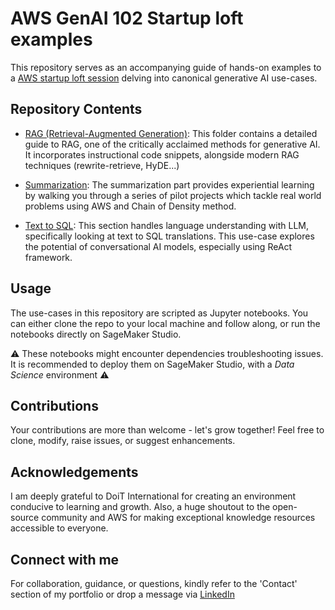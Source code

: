 # AWS GenAI 102 Startup loft examples 

This repository serves as an accompanying guide of hands-on examples to a [AWS startup loft session](https://aws-startup-lofts.com/emea/e/4d5b4/ignite-innovation-aws-generative-ai-for-startup-success---session-2-innovation-unleashed-at-scale-powered-search-summarization-and-text-to-sql-applications-with-aws-genai-services) delving into canonical generative AI use-cases.

## Repository Contents

* [RAG (Retrieval-Augmented Generation)](./Bedrockception.ipynb): This folder contains a detailed guide to RAG, one of the critically acclaimed methods for generative AI. It incorporates instructional code snippets, alongside modern RAG techniques (rewrite-retrieve, HyDE...)

* [Summarization](./SpoilerAlert.ipynb): The summarization part provides experiential learning by walking you through a series of pilot projects which tackle real world problems using AWS and Chain of Density method.

* [Text to SQL](TextToSQL.ipynb): This section handles language understanding with LLM, specifically looking at text to SQL translations. This use-case explores the potential of conversational AI models, especially using ReAct framework.


## Usage
The use-cases in this repository are scripted as Jupyter notebooks. You can either clone the repo to your local machine and follow along, or run the notebooks directly on SageMaker Studio.

⚠️ These notebooks might encounter dependencies troubleshooting issues. It is recommended to deploy them on SageMaker Studio, with a  _Data Science_ environment ⚠️


## Contributions
Your contributions are more than welcome - let's grow together! Feel free to clone, modify, raise issues, or suggest enhancements.

## Acknowledgements
I am deeply grateful to DoiT International for creating an environment conducive to learning and growth. Also, a huge shoutout to the open-source community and AWS for making exceptional knowledge resources accessible to everyone.

## Connect with me
For collaboration, guidance, or questions, kindly refer to the 'Contact' section of my portfolio or drop a message via [LinkedIn](https://www.linkedin.com/in/mehdi-nemlaghi-0b12491a/)